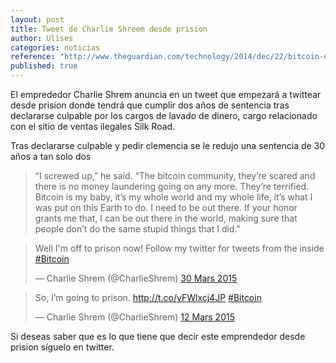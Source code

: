 ```yaml
---
layout: post
title: Tweet de Charlie Shreem desde prision
author: Ulises
categories: noticias
reference: "http://www.theguardian.com/technology/2014/dec/22/bitcoin-entrepreneur-sentenced-jail"
published: true
---
```


El emprededor Charlie Shrem anuncia en un tweet que empezará a twittear desde prision donde tendrá que cumplir dos años de sentencia tras declararse culpable por los cargos de lavado de dinero, cargo relacionado con el sitio de ventas ilegales Silk Road.

Tras declararse culpable y pedir clemencia se le redujo una sentencia de 30 años a tan solo dos

> “I screwed up,” he said. “The bitcoin community, they’re scared and there is no money laundering going on any more. They’re terrified. Bitcoin is my baby, it’s my whole world and my whole life, it’s what I was put on this Earth to do. I need to be out there. If your honor grants me that, I can be out there in the world, making sure that people don’t do the same stupid things that I did."


<blockquote class="twitter-tweet" lang="fr"><p>Well I&#39;m off to prison now! Follow my twitter for tweets from the inside <a href="https://twitter.com/hashtag/Bitcoin?src=hash">#Bitcoin</a></p>&mdash; Charlie Shrem (@CharlieShrem) <a href="https://twitter.com/CharlieShrem/status/582439316988796929">30 Mars 2015</a></blockquote>
<script async src="//platform.twitter.com/widgets.js" charset="utf-8"></script>

<blockquote class="twitter-tweet" lang="fr"><p>So, I’m going to prison. <a href="http://t.co/yFWlxcj4JP">http://t.co/yFWlxcj4JP</a> <a href="https://twitter.com/hashtag/Bitcoin?src=hash">#Bitcoin</a></p>&mdash; Charlie Shrem (@CharlieShrem) <a href="https://twitter.com/CharlieShrem/status/576158948950171648">12 Mars 2015</a></blockquote>
<script async src="//platform.twitter.com/widgets.js" charset="utf-8"></script>

Si deseas saber que es lo que tiene que decir este emprendedor desde prision síguelo en twitter.